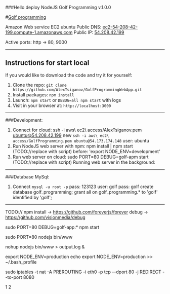 ###Hello deploy NodeJS Golf Programming v.1.0.0

#[Golf programming](http://ec2-54-208-42-199.compute-1.amazonaws.com)

Amazon Web service EC2 ubuntu
  Public DNS: [ec2-54-208-42-199.compute-1.amazonaws.com](http://ec2-54-208-42-199.compute-1.amazonaws.com)
  Public IP: [54.208.42.199](54.208.42.199)

  Active ports: http -> 80, 9000

***

## Instructions for start local

If you would like to download the code and try it for yourself:

1. Clone the repo: `git clone https://github.com/AlexTsiganov/GolfProgrammingWebApp.git`
2. Install packages: `npm install`
3. Launch: `npm start` or `DEBUG=all npm start` with logs
4. Visit in your browser at: `http://localhost:3000`

***

###Development:

1. Connect for cloud: ssh -i aws\ ec2\ access/AlexTsiganov.pem ubuntu@54.208.42.199
new `ssh -i aws\ ec2\ access/GolfProgramming.pem ubuntu@54.173.174.148`
  user: ubuntu
2. Run NodeJS web server with npm: npm install | npm start (TODO://replace with script)
  before: 'export NODE_ENV=development'
3. Run web server on cloud: sudo PORT=80 DEBUG=golf-apm start (TODO://replace with script)
  Running web server in the background:

***

###Database MySql:

1. Connect `mysql -u root -p` pass: 123123
  user: golf pass: golf
  create database golf_programming;
  grant all on golf_programming.* to 'golf' identified by 'golf';

***

TODO:// npm install -> https://github.com/foreverjs/forever
            debug   -> https://github.com/visionmedia/debug

sudo PORT=80 DEBUG=golf-app:* npm start

sudo PORT=80 nodejs bin/www

nohup nodejs bin/www > output.log &

export NODE_ENV=production
echo export NODE_ENV=production >> ~/.bash_profile

sudo iptables -t nat -A PREROUTING -i eth0 -p tcp --dport 80 -j REDIRECT --to-port 8080

1
2
